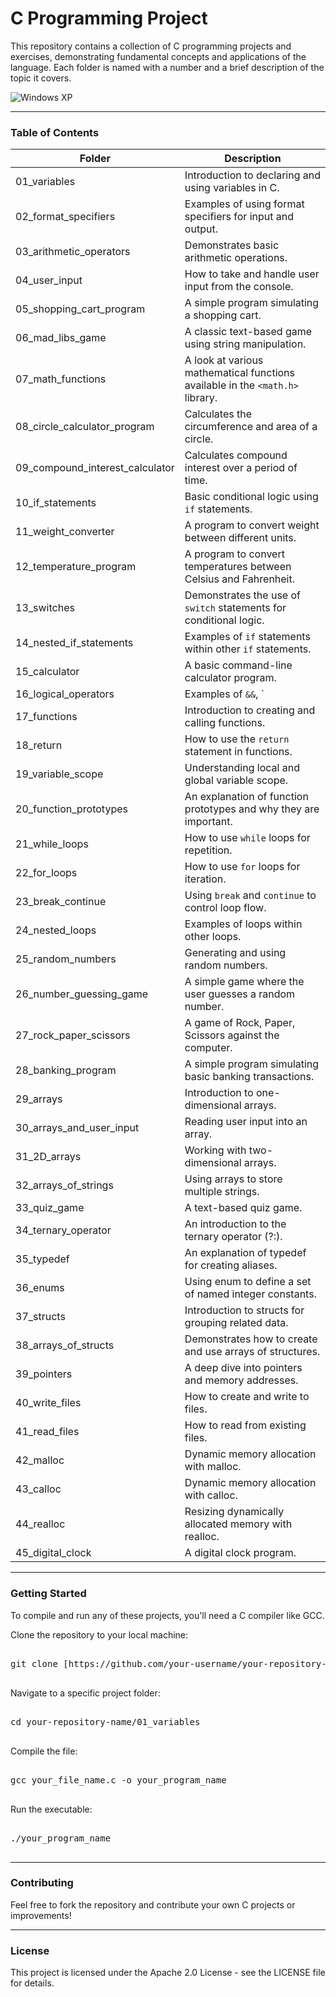 # C Programming Project
This repository contains a collection of C programming projects and exercises, demonstrating fundamental concepts and applications of the language. Each folder is named with a number and a brief description of the topic it covers.

<img src="https://media4.giphy.com/media/v1.Y2lkPTc5MGI3NjExYnh4dDA1ejBoMDgxazQ3OGpvZzc4NGJjN2c4bjhlazMzdXA3Y21sbiZlcD12MV9pbnRlcm5hbF9naWZfYnlfaWQmY3Q9Zw/AqV8uSb8ptxyo7Wyog/giphy.gif" alt="Windows XP"/>
<hr>

### Table of Contents
| Folder | Description |
|----------|----------|
| 01_variables | Introduction to declaring and using variables in C. |
| 02_format_specifiers | Examples of using format specifiers for input and output. |
| 03_arithmetic_operators | Demonstrates basic arithmetic operations. |
| 04_user_input | How to take and handle user input from the console. |
| 05_shopping_cart_program | A simple program simulating a shopping cart. |
| 06_mad_libs_game | A classic text-based game using string manipulation. |
| 07_math_functions | A look at various mathematical functions available in the `<math.h>` library. |
| 08_circle_calculator_program | Calculates the circumference and area of a circle. |
| 09_compound_interest_calculator | Calculates compound interest over a period of time. |
| 10_if_statements | Basic conditional logic using `if` statements. |
| 11_weight_converter | A program to convert weight between different units. |
| 12_temperature_program | A program to convert temperatures between Celsius and Fahrenheit. |
| 13_switches | Demonstrates the use of `switch` statements for conditional logic. |
| 14_nested_if_statements | Examples of `if` statements within other `if` statements. |
| 15_calculator | A basic command-line calculator program. |
| 16_logical_operators | Examples of `&&`, ` |
| 17_functions | Introduction to creating and calling functions. |
| 18_return | How to use the `return` statement in functions. |
| 19_variable_scope | Understanding local and global variable scope. |
| 20_function_prototypes | An explanation of function prototypes and why they are important. |
| 21_while_loops | How to use `while` loops for repetition. |
| 22_for_loops | How to use `for` loops for iteration. |
| 23_break_continue | Using `break` and `continue` to control loop flow. |
| 24_nested_loops | Examples of loops within other loops. |
| 25_random_numbers | Generating and using random numbers. |
| 26_number_guessing_game | A simple game where the user guesses a random number. |
| 27_rock_paper_scissors | A game of Rock, Paper, Scissors against the computer. |
| 28_banking_program | A simple program simulating basic banking transactions. |
| 29_arrays | Introduction to one-dimensional arrays. |
| 30_arrays_and_user_input | Reading user input into an array. |
| 31_2D_arrays | Working with two-dimensional arrays. |
| 32_arrays_of_strings | Using arrays to store multiple strings. |
| 33_quiz_game | A text-based quiz game. |
| 34_ternary_operator | An introduction to the ternary operator (?:). |
| 35_typedef | An explanation of typedef for creating aliases. |
| 36_enums | Using enum to define a set of named integer constants. |
| 37_structs | Introduction to structs for grouping related data. |
| 38_arrays_of_structs | Demonstrates how to create and use arrays of structures. |
| 39_pointers | A deep dive into pointers and memory addresses. |
| 40_write_files | How to create and write to files. |
| 41_read_files | How to read from existing files. |
| 42_malloc | Dynamic memory allocation with malloc. |
| 43_calloc | Dynamic memory allocation with calloc. |
| 44_realloc | Resizing dynamically allocated memory with realloc. |
| 45_digital_clock | A digital clock program. |
<hr>

### Getting Started
To compile and run any of these projects, you'll need a C compiler like GCC.

Clone the repository to your local machine:
<pre>
  
git clone [https://github.com/your-username/your-repository-name.git](https://github.com/your-username/your-repository-name.git)
  
</pre>
Navigate to a specific project folder:
<pre>
  
cd your-repository-name/01_variables
  
</pre>
Compile the file:
<pre>
  
gcc your_file_name.c -o your_program_name
  
</pre>
Run the executable:
<pre>
  
./your_program_name
  
</pre>
<hr>

### Contributing
Feel free to fork the repository and contribute your own C projects or improvements!
<hr>

### License
This project is licensed under the Apache 2.0 License - see the LICENSE file for details.
